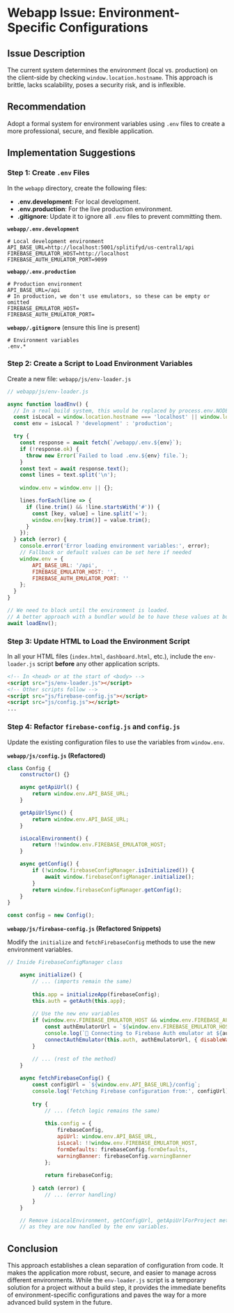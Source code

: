 # Webapp Issue: Environment-Specific Configurations

## Issue Description

The current system determines the environment (local vs. production) on the client-side by checking `window.location.hostname`. This approach is brittle, lacks scalability, poses a security risk, and is inflexible.

## Recommendation

Adopt a formal system for environment variables using `.env` files to create a more professional, secure, and flexible application.

## Implementation Suggestions

### Step 1: Create `.env` Files

In the `webapp` directory, create the following files:

*   **.env.development**: For local development.
*   **.env.production**: For the live production environment.
*   **.gitignore**: Update it to ignore all `.env` files to prevent committing them.

**`webapp/.env.development`**
```
# Local development environment
API_BASE_URL=http://localhost:5001/splitifyd/us-central1/api
FIREBASE_EMULATOR_HOST=http://localhost
FIREBASE_AUTH_EMULATOR_PORT=9099
```

**`webapp/.env.production`**
```
# Production environment
API_BASE_URL=/api
# In production, we don't use emulators, so these can be empty or omitted
FIREBASE_EMULATOR_HOST=
FIREBASE_AUTH_EMULATOR_PORT=
```

**`webapp/.gitignore`** (ensure this line is present)
```
# Environment variables
.env.*
```

### Step 2: Create a Script to Load Environment Variables

Create a new file: `webapp/js/env-loader.js`

```javascript
// webapp/js/env-loader.js

async function loadEnv() {
  // In a real build system, this would be replaced by process.env.NODE_ENV
  const isLocal = window.location.hostname === 'localhost' || window.location.hostname === '127.0.0.1';
  const env = isLocal ? 'development' : 'production';

  try {
    const response = await fetch(`/webapp/.env.${env}`);
    if (!response.ok) {
      throw new Error(`Failed to load .env.${env} file.`);
    }
    const text = await response.text();
    const lines = text.split('\n');
    
    window.env = window.env || {};

    lines.forEach(line => {
      if (line.trim() && !line.startsWith('#')) {
        const [key, value] = line.split('=');
        window.env[key.trim()] = value.trim();
      }
    });
  } catch (error) {
    console.error('Error loading environment variables:', error);
    // Fallback or default values can be set here if needed
    window.env = {
        API_BASE_URL: '/api',
        FIREBASE_EMULATOR_HOST: '',
        FIREBASE_AUTH_EMULATOR_PORT: ''
    };
  }
}

// We need to block until the environment is loaded.
// A better approach with a bundler would be to have these values at build time.
await loadEnv();
```

### Step 3: Update HTML to Load the Environment Script

In all your HTML files (`index.html`, `dashboard.html`, etc.), include the `env-loader.js` script **before** any other application scripts.

```html
<!-- In <head> or at the start of <body> -->
<script src="js/env-loader.js"></script>
<!-- Other scripts follow -->
<script src="js/firebase-config.js"></script>
<script src="js/config.js"></script>
...
```

### Step 4: Refactor `firebase-config.js` and `config.js`

Update the existing configuration files to use the variables from `window.env`.

**`webapp/js/config.js` (Refactored)**

```javascript
class Config {
    constructor() {}

    async getApiUrl() {
        return window.env.API_BASE_URL;
    }

    getApiUrlSync() {
        return window.env.API_BASE_URL;
    }

    isLocalEnvironment() {
        return !!window.env.FIREBASE_EMULATOR_HOST;
    }

    async getConfig() {
        if (!window.firebaseConfigManager.isInitialized()) {
            await window.firebaseConfigManager.initialize();
        }
        return window.firebaseConfigManager.getConfig();
    }
}

const config = new Config();
```

**`webapp/js/firebase-config.js` (Refactored Snippets)**

Modify the `initialize` and `fetchFirebaseConfig` methods to use the new environment variables.

```javascript
// Inside FirebaseConfigManager class

    async initialize() {
        // ... (imports remain the same)
        
        this.app = initializeApp(firebaseConfig);
        this.auth = getAuth(this.app);
        
        // Use the new env variables
        if (window.env.FIREBASE_EMULATOR_HOST && window.env.FIREBASE_AUTH_EMULATOR_PORT) {
            const authEmulatorUrl = `${window.env.FIREBASE_EMULATOR_HOST}:${window.env.FIREBASE_AUTH_EMULATOR_PORT}`;
            console.log(`🔧 Connecting to Firebase Auth emulator at ${authEmulatorUrl}`);
            connectAuthEmulator(this.auth, authEmulatorUrl, { disableWarnings: true });
        }
        
        // ... (rest of the method)
    }

    async fetchFirebaseConfig() {
        const configUrl = `${window.env.API_BASE_URL}/config`;
        console.log('Fetching Firebase configuration from:', configUrl);
        
        try {
            // ... (fetch logic remains the same)
            
            this.config = {
                firebaseConfig,
                apiUrl: window.env.API_BASE_URL,
                isLocal: !!window.env.FIREBASE_EMULATOR_HOST,
                formDefaults: firebaseConfig.formDefaults,
                warningBanner: firebaseConfig.warningBanner
            };
            
            return firebaseConfig;
            
        } catch (error) {
            // ... (error handling)
        }
    }

    // Remove isLocalEnvironment, getConfigUrl, getApiUrlForProject methods
    // as they are now handled by the env variables.
```

## Conclusion

This approach establishes a clean separation of configuration from code. It makes the application more robust, secure, and easier to manage across different environments. While the `env-loader.js` script is a temporary solution for a project without a build step, it provides the immediate benefits of environment-specific configurations and paves the way for a more advanced build system in the future.
